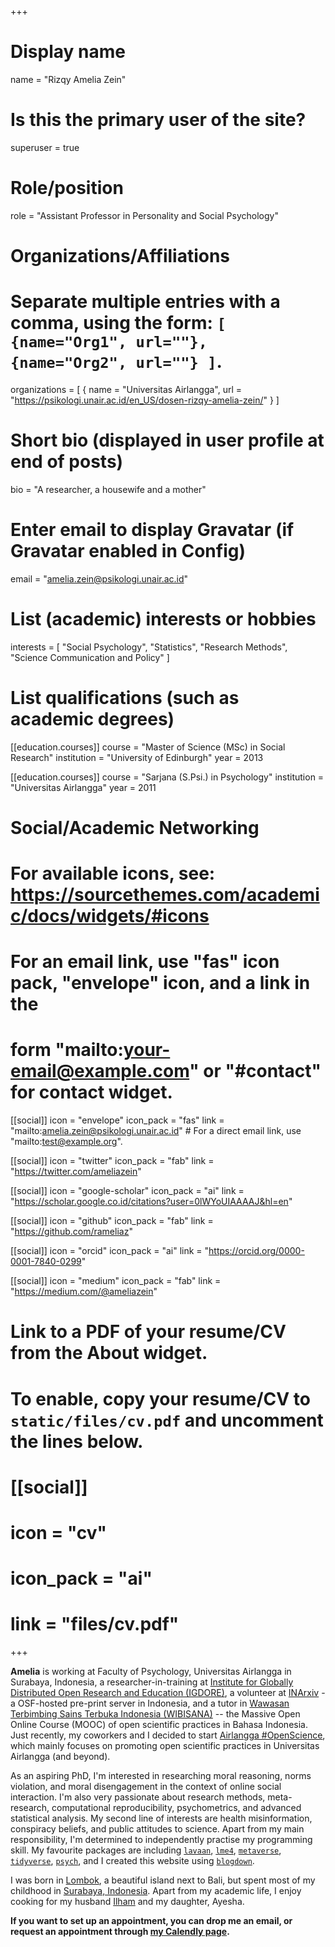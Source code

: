 +++
# Display name
name = "Rizqy Amelia Zein"

# Is this the primary user of the site?
superuser = true

# Role/position
role = "Assistant Professor in Personality and Social Psychology"

# Organizations/Affiliations
#   Separate multiple entries with a comma, using the form: `[ {name="Org1", url=""}, {name="Org2", url=""} ]`.
organizations = [ { name = "Universitas Airlangga", url = "https://psikologi.unair.ac.id/en_US/dosen-rizqy-amelia-zein/" } ]

# Short bio (displayed in user profile at end of posts)
bio = "A researcher, a housewife and a mother"

# Enter email to display Gravatar (if Gravatar enabled in Config)
email = "amelia.zein@psikologi.unair.ac.id"

# List (academic) interests or hobbies
interests = [
  "Social Psychology",
  "Statistics", 
  "Research Methods",
  "Science Communication and Policy"
]

# List qualifications (such as academic degrees)

[[education.courses]]
  course = "Master of Science (MSc) in Social Research"
  institution = "University of Edinburgh"
  year = 2013

[[education.courses]]
  course = "Sarjana (S.Psi.) in Psychology"
  institution = "Universitas Airlangga"
  year = 2011

# Social/Academic Networking
# For available icons, see: https://sourcethemes.com/academic/docs/widgets/#icons
#   For an email link, use "fas" icon pack, "envelope" icon, and a link in the
#   form "mailto:your-email@example.com" or "#contact" for contact widget.

[[social]]
  icon = "envelope"
  icon_pack = "fas"
  link = "mailto:amelia.zein@psikologi.unair.ac.id"  # For a direct email link, use "mailto:test@example.org".

[[social]]
  icon = "twitter"
  icon_pack = "fab"
  link = "https://twitter.com/ameliazein"

[[social]]
  icon = "google-scholar"
  icon_pack = "ai"
  link = "https://scholar.google.co.id/citations?user=0lWYoUIAAAAJ&hl=en"

[[social]]
  icon = "github"
  icon_pack = "fab"
  link = "https://github.com/rameliaz"
  
[[social]]
  icon = "orcid"
  icon_pack = "ai"
  link = "https://orcid.org/0000-0001-7840-0299"
  
[[social]]
  icon = "medium"
  icon_pack = "fab"
  link = "https://medium.com/@ameliazein"


# Link to a PDF of your resume/CV from the About widget.
# To enable, copy your resume/CV to `static/files/cv.pdf` and uncomment the lines below.
# [[social]]
#   icon = "cv"
#   icon_pack = "ai"
#   link = "files/cv.pdf"

+++

**Amelia** is working at Faculty of Psychology, Universitas Airlangga in Surabaya, Indonesia, a researcher-in-training at [Institute for Globally Distributed Open Research and Education (IGDORE)](https://igdore.org/), a volunteer at [INArxiv](https://osf.io/preprints/inarxiv/) - a OSF-hosted pre-print server in Indonesia, and a tutor in [Wawasan Terbimbing Sains Terbuka Indonesia (WIBISANA)](https://eliademy.com/app/a/courses/b566eddbba) -- the Massive Open Online Course (MOOC) of open scientific practices in Bahasa Indonesia. Just recently, my coworkers and I decided to start [Airlangga #OpenScience](https://sainsterbukaua.github.io), which mainly focuses on promoting open scientific practices in Universitas Airlangga (and beyond).

As an aspiring PhD, I'm interested in researching moral reasoning, norms violation, and moral disengagement in the context of online social interaction. I'm also very passionate about research methods, meta-research, computational reproducibility, psychometrics, and advanced statistical analysis. My second line of interests are health misinformation, conspiracy beliefs, and public attitudes to science. Apart from my main responsibility, I'm determined to independently practise my [<i class="fab fa-r-project"></i>](https://www.r-project.org) programming skill. My favourite [<i class="fab fa-r-project"></i>](https://www.r-project.org) packages are including [`lavaan`](http://lavaan.ugent.be/tutorial/index.html), [`lme4`](https://cran.r-project.org/web/packages/lme4/vignettes/lmer.pdf), [`metaverse`](https://rmetaverse.github.io/), [`tidyverse`](https://www.tidyverse.org/), [`psych`](https://personality-project.org/r/psych/), and I created this website using [`blogdown`](https://sourcethemes.com/academic/docs/install/). 

I was born in [Lombok](https://en.wikipedia.org/wiki/Lombok), a beautiful island next to Bali, but spent most of my childhood in [Surabaya, Indonesia](https://en.wikipedia.org/wiki/Surabaya). Apart from my academic life, I enjoy cooking for my husband [Ilham](https://iaridlo.net/) and my daughter, Ayesha.

**If you want to set up an appointment, you can drop me an email, or request an appointment through [my Calendly page](https://calendly.com/ameliazein).**
